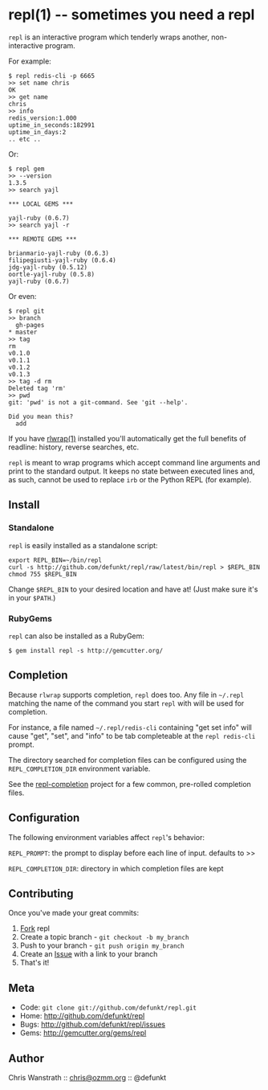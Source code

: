 repl(1) -- sometimes you need a repl
====================================

`repl` is an interactive program which tenderly wraps another,
non-interactive program.

For example:

    $ repl redis-cli -p 6665
    >> set name chris
    OK
    >> get name
    chris
    >> info
    redis_version:1.000
    uptime_in_seconds:182991
    uptime_in_days:2
    .. etc ..


Or:

    $ repl gem
    >> --version
    1.3.5
    >> search yajl

    *** LOCAL GEMS ***

    yajl-ruby (0.6.7)
    >> search yajl -r

    *** REMOTE GEMS ***

    brianmario-yajl-ruby (0.6.3)
    filipegiusti-yajl-ruby (0.6.4)
    jdg-yajl-ruby (0.5.12)
    oortle-yajl-ruby (0.5.8)
    yajl-ruby (0.6.7)


Or even:

    $ repl git
    >> branch
      gh-pages
    * master
    >> tag
    rm
    v0.1.0
    v0.1.1
    v0.1.2
    v0.1.3
    >> tag -d rm
    Deleted tag 'rm'
    >> pwd
    git: 'pwd' is not a git-command. See 'git --help'.

    Did you mean this?
      add


If you have [rlwrap(1)][0] installed you'll automatically get the full
benefits of readline: history, reverse searches, etc.

`repl` is meant to wrap programs which accept command line arguments
and print to the standard output. It keeps no state between executed
lines and, as such, cannot be used to replace `irb` or the Python
REPL (for example).


Install
-------

### Standalone

`repl` is easily installed as a standalone script:

    export REPL_BIN=~/bin/repl
    curl -s http://github.com/defunkt/repl/raw/latest/bin/repl > $REPL_BIN
    chmod 755 $REPL_BIN

Change `$REPL_BIN` to your desired location and have at! (Just make
sure it's in your `$PATH`.)

### RubyGems

`repl` can also be installed as a RubyGem:

    $ gem install repl -s http://gemcutter.org/


Completion
----------

Because `rlwrap` supports completion, `repl` does too. Any file in
`~/.repl` matching the name of the command you start `repl` with will
be used for completion.

For instance, a file named `~/.repl/redis-cli` containing "get set
info" will cause "get", "set", and "info" to be tab completeable at
the `repl redis-cli` prompt.

The directory searched for completion files can be configured using
the `REPL_COMPLETION_DIR` environment variable.

See the [repl-completion](http://github.com/defunkt/repl-completion)
project for a few common, pre-rolled completion files.


Configuration
-------------

The following environment variables affect `repl`'s behavior:

`REPL_PROMPT`:
    the prompt to display before each line of input. defaults to >>

`REPL_COMPLETION_DIR`:
    directory in which completion files are kept


Contributing
------------

Once you've made your great commits:

1. [Fork][1] repl
2. Create a topic branch - `git checkout -b my_branch`
3. Push to your branch - `git push origin my_branch`
4. Create an [Issue][2] with a link to your branch
5. That's it!


Meta
----

* Code: `git clone git://github.com/defunkt/repl.git`
* Home: <http://github.com/defunkt/repl>
* Bugs: <http://github.com/defunkt/repl/issues>
* Gems: <http://gemcutter.org/gems/repl>


Author
------

Chris Wanstrath :: chris@ozmm.org :: @defunkt


[0]: http://utopia.knoware.nl/~hlub/rlwrap/
[1]: http://help.github.com/forking/
[2]: http://github.com/defunkt/repl/issues

